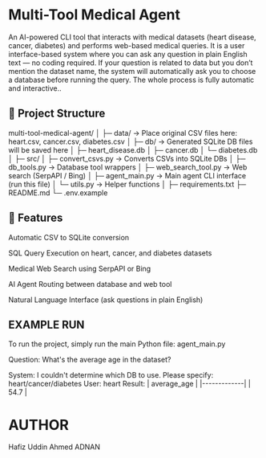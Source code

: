  # Multi-Tool Medical Agent

An AI-powered CLI tool that interacts with medical datasets (heart disease, cancer, diabetes) and performs web-based medical queries.
It is a user interface-based system where you can ask any question in plain English text — no coding required.
If your question is related to data but you don’t mention the dataset name, the system will automatically ask you to choose a database before running the query.
The whole process is fully automatic and interactive..

## 📁 Project Structure

multi-tool-medical-agent/
│
├─ data/                      -> Place original CSV files here: heart.csv, cancer.csv, diabetes.csv
│
├─ db/                        -> Generated SQLite DB files will be saved here
│   ├─ heart_disease.db
│   ├─ cancer.db
│   └─ diabetes.db
│
├─ src/
│   ├─ convert_csvs.py        -> Converts CSVs into SQLite DBs
│   ├─ db_tools.py            -> Database tool wrappers
│   ├─ web_search_tool.py     -> Web search (SerpAPI / Bing)
│   ├─ agent_main.py          -> Main agent CLI interface (run this file)
│   └─ utils.py               -> Helper functions
│
├─ requirements.txt
├─ README.md
└─ .env.example



## 🚀 Features

Automatic CSV to SQLite conversion

SQL Query Execution on heart, cancer, and diabetes datasets

Medical Web Search using SerpAPI or Bing

AI Agent Routing between database and web tool

Natural Language Interface (ask questions in plain English)


 ## EXAMPLE RUN

To run the project, simply run the main Python file: agent_main.py

Question: What's the average age in the dataset?

System: I couldn't determine which DB to use. Please specify: heart/cancer/diabetes
User: heart
Result:
| average_age |
|-------------|
| 54.7        |

 # AUTHOR

 Hafiz Uddin Ahmed ADNAN
